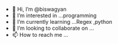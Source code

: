 - 👋 Hi, I’m @biswagyan
- 👀 I’m interested in ...programming
- 🌱 I’m currently learning ...Regex ,python
- 💞️ I’m looking to collaborate on ...
- 📫 How to reach me ...

<!---
biswagyan/biswagyan is a ✨ special ✨ repository because its `README.md` (this file) appears on your GitHub profile.
You can click the Preview link to take a look at your changes.
--->
